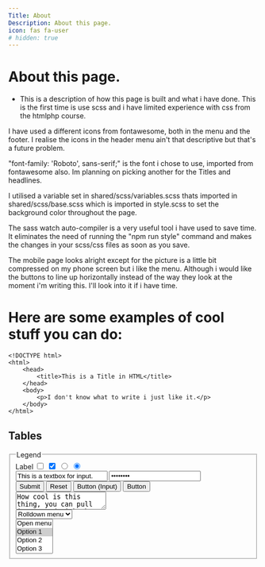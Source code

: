 ```yaml
---
Title: About
Description: About this page.
icon: fas fa-user
# hidden: true
---
```


About this page.
==================
* This is a description of how this page is built and what i have done. This is the first time is use scss and i have limited experience with css from the htmlphp course.

I have used a different icons from fontawesome, both in the menu and the footer. I realise the icons in the header menu ain't that descriptive but that's a future problem. 

"font-family: 'Roboto', sans-serif;" is the font i chose to use, imported from fontawesome also. Im planning on picking another for the Titles and headlines.

I utilised a variable set in shared/scss/variables.scss thats imported in shared/scss/base.scss which is imported in style.scss to set the background color throughout the page.

The sass watch auto-compiler is a very useful tool i have used to save time. It eliminates the need of running the "npm run style" command and makes the changes in your scss/css files as soon as you save.

The mobile page looks alright except for the picture is a little bit compressed on my phone screen but i like the menu. Although i would like the buttons to line up horizontally instead of the way they look at the moment i'm writing this. I'll look into it if i have time.

# Here are some examples of cool stuff you can do:
```
<!DOCTYPE html>
<html>
    <head>
        <title>This is a Title in HTML</title>
    </head>
    <body>
        <p>I don't know what to write i just like it.</p>
    </body>
</html>
```

Tables
-----

<fieldset>
    <legend>Legend</legend>
    <label>Label</label>
    <input type="checkbox"/>
    <input type="checkbox" checked="checked"/>
    <input type="radio"/>
    <input type="radio" checked="checked"/><br/>
    <input type="text" value="This is a textbox for input."/>
    <input type="password" value="password"/><br/>
    <input type="submit" value="Submit"/>
    <input type="reset" value="Reset"/>
    <input type="button" value="Button (Input)"/>
    <button>Button</button><br/>
    <textarea>How cool is this thing, you can pull it out and pick the size yourself!</textarea><br/>
    <select>
        <option>Rolldown menu</option>
        <option>Option 1</option>
        <option>option 2</option>
    </select><br/>
    <select multiple="multiple">
        <option>Open menu</option>
        <option selected="selected">Option 1</option>
        <option>Option 2</option>
        <option>Option 3</option>
    </select>
</fieldset>
